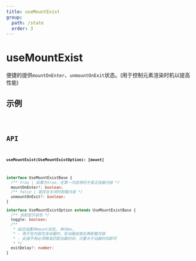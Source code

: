 ```yaml
---
title: useMountExist
group:
  path: /state
  order: 3
---
```


# useMountExist

便捷的提供`mountOnEnter`、`unmountOnExit`状态。(用于控制元素渲染时机以提高性能)

## 示例

<code src="./useMountExist.demo.tsx" />

## API

**`useMountExist(UseMountExistOption): [mount]`**

```ts
interface UseMountExistBase {
  /** true | 如果为true，在第一次启用时才真正挂载内容 */
  mountOnEnter?: boolean;
  /** false | 是否在关闭时卸载内容 */
  unmountOnExit?: boolean;
}

interface UseMountExistOption extends UseMountExistBase {
  /** 当前显示状态 */
  toggle: boolean;
  /**
   * 延迟设置非mount状态, 单位ms,
   * - 用于在内容包含动画时，在动画结束后再卸载内容
   * - 此值不用必须精准匹配动画时间，只要大于动画时间即可
   * */
  exitDelay?: number;
}
```

